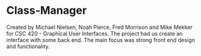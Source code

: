 # Class-Manager
Created by Michael Nielsen, Noah Pierce, Fred Morrison and Mike Mekker for CSC 420 - Graphical User Interfaces.  The project had us create an interface with some back end. The main focus was strong front end design and functionality.  
